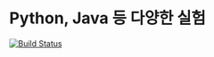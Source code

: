 # Python, Java 등 다양한 실험

[![Build Status](https://travis-ci.org/MinCha/lab.svg?branch=master)](https://travis-ci.org/MinCha/lab)
